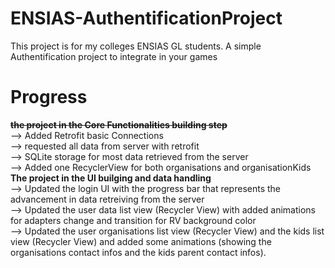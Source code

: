 # ENSIAS-AuthentificationProject
This project is for my colleges ENSIAS GL students.
A simple Authentification project to integrate in your games
# Progress
<strike><b>the project in the Core Functionalities building step</b></strike></br>
  --> Added Retrofit basic Connections </br>
  --> requested all data from server with retrofit</br>
  --> SQLite storage for most data retrieved from the server</br>
  --> Added one RecyclerView for both organisations and organisationKids</br>
  <b>The project in the UI builging and data handling</b> </br>
  --> Updated the login UI with the progress bar that represents the advancement in data retreiving from the server</br>
  --> Updated the user data list view (Recycler View) with added animations for adapters change and transition for RV background color</br>
  --> Updated the user organisations  list view (Recycler View) and the kids list view (Recycler View) and added some animations (showing the organisations contact infos and the kids parent contact infos).
